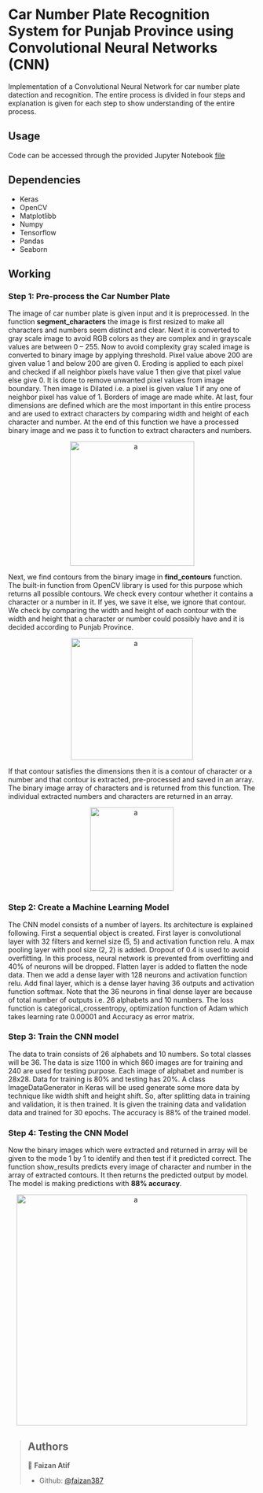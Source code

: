 # **Car Number Plate Recognition System for Punjab Province using Convolutional Neural Networks (CNN)**

Implementation of a Convolutional Neural Network for car number plate datection and recognition. The entire process is divided in four steps and explanation is given for each step to show understanding of the entire process.

## Usage
Code can be accessed through the provided Jupyter Notebook [file](https://github.com/faizan387/Car-Number-Plate-Recognition/blob/master/Car%20plate%20recognition%20Punjab/car%20plate.ipynb)

## Dependencies
* Keras
* OpenCV
* Matplotlibb
* Numpy
* Tensorflow
* Pandas
* Seaborn

## Working

### **Step 1: Pre-process the Car Number Plate**

The image of car number plate is given input and it is preprocessed. In the function **segment_characters** the image is first resized to make all characters and numbers seem distinct and clear. Next it is converted to gray scale image to avoid RGB colors as they are complex and in grayscale values are between 0 – 255. Now to avoid complexity gray scaled image is converted to binary image by applying threshold. Pixel value above 200 are given value 1 and below 200 are given 0. Eroding is applied to each pixel and checked if all neighbor pixels have value 1 then give that pixel value else give 0. It is done to remove unwanted pixel values from image boundary. Then image is Dilated i.e. a pixel is given value 1 if any one of neighbor pixel has value of 1. Borders of image are made white. At last, four dimensions are defined which are the most important in this entire process and are used to extract characters by comparing width and height of each character and number. At the end of this function we have a processed binary image and we pass it to function to extract characters and numbers.

<p align="center">
  <img width="253" alt="a" src="https://user-images.githubusercontent.com/54681019/122272865-459d1380-cefa-11eb-91c9-089c33e263a1.PNG">
</p>
  
Next, we find contours from the binary image in **find_contours** function. The built-in function from OpenCV library is used for this purpose which returns all possible contours. We check every contour whether it contains a character or a number in it. If yes, we save it else, we ignore that contour. We check by comparing the width and height of each contour with the width and height that a character or number could possibly have and it is decided according to Punjab Province.

<p align="center">
  <img width="248" alt="a" src="https://user-images.githubusercontent.com/54681019/122273128-86952800-cefa-11eb-97f5-d3c8be453636.PNG">
</p>

If that contour satisfies the dimensions then it is a contour of character or a number and that contour is extracted, pre-processed and saved in an array. The binary image array of characters and is returned from this function. The individual extracted numbers and characters are returned in an array.

<p align="center">
  <img width="170" alt="a" src="https://user-images.githubusercontent.com/54681019/122273217-a0366f80-cefa-11eb-8de2-853f55257d09.PNG">
</p>

### **Step 2: Create a Machine Learning Model**

The CNN model consists of a number of layers. Its architecture is explained following. First a sequential object is created. First layer is convolutional layer with 32 filters and kernel size (5, 5) and activation function relu. A max pooling layer with pool size (2, 2) is added. Dropout of 0.4 is used to avoid overfitting. In this process, neural network is prevented from overfitting and 40% of neurons will be dropped. Flatten layer is added to flatten the node data. Then we add a dense layer with 128 neurons and activation function relu. Add final layer, which is a dense layer having 36 outputs and activation function softmax. Note that the 36 neurons in final dense layer are because of total number of outputs i.e. 26 alphabets and 10 numbers. The loss function is categorical_crossentropy, optimization function of Adam which takes learning rate 0.00001 and Accuracy as error matrix.

### **Step 3: Train the CNN model**

The data to train consists of 26 alphabets and 10 numbers. So total classes will be 36. The data is size 1100 in which 860 images are for training and 240 are used for testing purpose. Each image of alphabet and number is 28x28. Data for training is 80% and testing has 20%. A class ImageDataGenerator in Keras will be used generate some more data by technique like width shift and height shift. So, after splitting data in training and validation, it is then trained. It is given the training data and validation data and trained for 30 epochs. The accuracy is 88% of the trained model.

### **Step 4: Testing the CNN Model**

Now the binary images which were extracted and returned in array will be given to the mode 1 by 1 to identify and then test if it predicted correct. The function show_results predicts every image of character and number in the array of extracted contours. It then returns the predicted output by model. The model is making predictions with **88% accuracy**.

<p align="center">
  <img width="470" alt="a" src="https://user-images.githubusercontent.com/54681019/122273346-c52ae280-cefa-11eb-83a3-6804055c43e1.PNG">
<p align="center">

  
> ## Authors
> 👤 **Faizan Atif**
> * Github: [@faizan387](https://github.com/faizan387)
